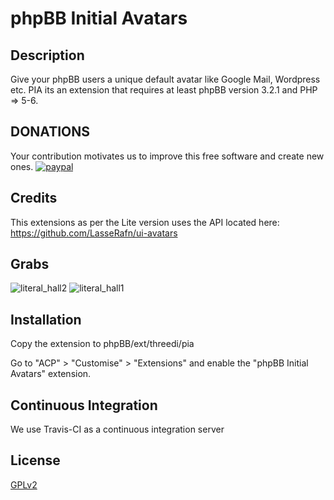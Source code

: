 # phpBB Initial Avatars

## Description
Give your phpBB users a unique default avatar like Google Mail, Wordpress etc.
PIA its an extension that requires at least phpBB version 3.2.1 and PHP => 5-6.

## DONATIONS
Your contribution motivates us to improve this free software and create new ones.
[![paypal](https://www.paypalobjects.com/en_US/GB/i/btn/btn_donateCC_LG.gif)](https://www.paypal.com/cgi-bin/webscr?cmd=_s-xclick&hosted_button_id=ZLN6KTV2WQSRN)

## Credits
This extensions as per the Lite version uses the API located here: https://github.com/LasseRafn/ui-avatars

## Grabs
![literal_hall2](https://user-images.githubusercontent.com/480857/31567258-f33d743e-b06e-11e7-97ae-85f411e90184.png)
![literal_hall1](https://user-images.githubusercontent.com/480857/31567296-16c18ab2-b06f-11e7-8ec9-e4509ebf1cbc.png)

## Installation

Copy the extension to phpBB/ext/threedi/pia

Go to "ACP" > "Customise" > "Extensions" and enable the "phpBB Initial Avatars" extension.

## Continuous Integration

We use Travis-CI as a continuous integration server

## License

[GPLv2](license.txt)

